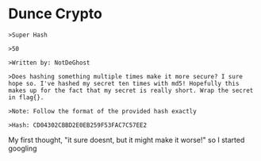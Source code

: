 # Dunce Crypto

```
>Super Hash

>50

>Written by: NotDeGhost

>Does hashing something multiple times make it more secure? I sure hope so. I've hashed my secret ten times with md5! Hopefully this makes up for the fact that my secret is really short. Wrap the secret in flag{}.

>Note: Follow the format of the provided hash exactly

>Hash: CD04302CBBD2E0EB259F53FAC7C57EE2
```


My first thought, "it sure doesnt, but it might make it worse!" so I started googling 
